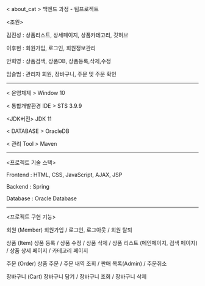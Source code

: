 < about_cat >
백엔드 과정 - 팀프로젝트

<조원>

김진성 : 상품리스트, 상세페이지, 상품카테고리, 깃허브

이후현 : 회원가입, 로그인, 회원정보관리

안희영 : 상품검색, 상품DB, 상품등록,삭제,수정

임슬범 : 관리자 회원, 장바구니, 주문 및 주문 확인

-----------------------------------------------------

< 운영체제 > Window 10

< 통합개발환경 IDE > STS 3.9.9

<JDK버전> JDK 11

< DATABASE > OracleDB

< 관리 Tool > Maven

-----------------------------------------------------

<프로젝트 기술 스택>

Frontend : HTML, CSS, JavaScript, AJAX, JSP

Backend : Spring

Database : Oracle Database

-----------------------------------------------------

<프로젝트 구현 기능>

회원 (Member) 회원가입 / 로그인, 로그아웃 / 회원 탈퇴

상품 (Item) 상품 등록 / 상품 수정 / 상품 삭제 / 상품 리스트 (메인페이지, 검색 페이지) / 상품 상세 페이지 / 카테고리 페이지

주문 (Order)
상품 주문 / 주문 내역 조회 / 판매 목록(Admin) / 주문취소

장바구니 (Cart) 장바구니 담기 / 장바구니 조회 / 장바구니 삭제
